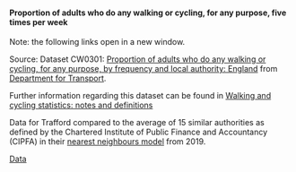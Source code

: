 #### Proportion of adults who do any walking or cycling, for any purpose, five times per week

Note: the following links open in a new window.

Source: Dataset CW0301: <a href="https://assets.publishing.service.gov.uk/government/uploads/system/uploads/attachment_data/file/1019282/cw0301.ods" target="_blank">Proportion of adults who do any walking or cycling, for any purpose, by frequency and local authority: England</a> from <a href="https://www.gov.uk/government/statistical-data-sets/walking-and-cycling-statistics-cw" target="_blank">Department for Transport</a>.

Further information regarding this dataset can be found in <a href="https://www.gov.uk/government/publications/walking-and-cycling-statistics-notes-and-definitions/walking-and-cycling-statistics-notes-and-definitions" target="_blank">Walking and cycling statistics: notes and definitions</a>

Data for Trafford compared to the average of 15 similar authorities as defined by the Chartered Institute of Public Finance and Accountancy (CIPFA) in their <a href='https://www.cipfa.org/services/cipfastats/nearest-neighbour-model' target='_blank'>nearest neighbours model</a> from 2019.

<a href="https://www.trafforddatalab.io/corporate_plan/data/climate/adults_walking_or_cycling.csv" aria-label="Download the data" class="downloadButton" target="_blank" download>Data <span class="fas fa-download"></span></a>
